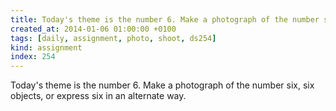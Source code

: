 ```yaml
---
title: Today's theme is the number 6. Make a photograph of the number six, six objects, or express six in an alternate way.
created_at: 2014-01-06 01:00:00 +0100
tags: [daily, assignment, photo, shoot, ds254]
kind: assignment
index: 254
---
```


Today's theme is the number 6. Make a photograph of the number six, six objects, or express six in an alternate way.
